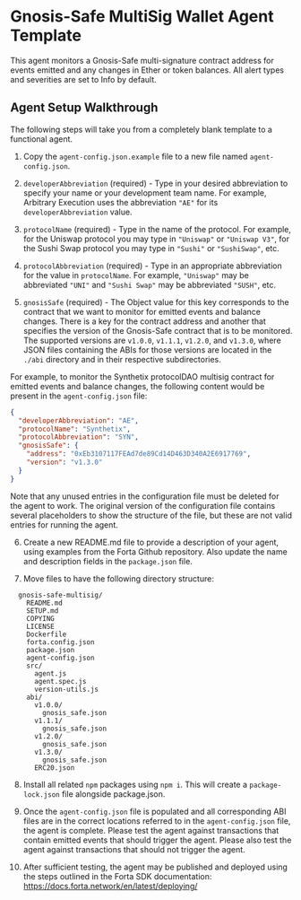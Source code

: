 # Gnosis-Safe MultiSig Wallet Agent Template

This agent monitors a Gnosis-Safe multi-signature contract address for events emitted and any
changes in Ether or token balances.  All alert types and severities are set to Info by default.

## Agent Setup Walkthrough

The following steps will take you from a completely blank template to a functional agent.

1. Copy the `agent-config.json.example` file to a new file named `agent-config.json`.

2. `developerAbbreviation` (required) - Type in your desired abbreviation to specify your name or
your development team name.  For example, Arbitrary Execution uses the abbreviation `"AE"` for its
`developerAbbreviation` value.

3. `protocolName` (required) - Type in the name of the protocol.  For example, for the Uniswap
protocol you may type in `"Uniswap"` or `"Uniswap V3"`, for the Sushi Swap protocol you may type in
`"Sushi"` or `"SushiSwap"`, etc.

4. `protocolAbbreviation` (required) - Type in an appropriate abbreviation for the value in
`protocolName`.  For example, `"Uniswap"` may be abbreviated `"UNI"` and `"Sushi Swap"` may be
abbreviated `"SUSH"`, etc.

5. `gnosisSafe` (required) - The Object value for this key corresponds to the contract that we want
to monitor for emitted events and balance changes.  There is a key for the contract address and
another that specifies the version of the Gnosis-Safe contract that is to be monitored.  The
supported versions are `v1.0.0`, `v1.1.1`, `v1.2.0`, and `v1.3.0`, where JSON files containing the
ABIs for those versions are located in the `./abi` directory and in their respective subdirectories.

For example, to monitor the Synthetix protocolDAO multisig contract for emitted events and balance
changes, the following content would be present in the `agent-config.json` file:

```json
{
  "developerAbbreviation": "AE",
  "protocolName": "Synthetix",
  "protocolAbbreviation": "SYN",
  "gnosisSafe": {
    "address": "0xEb3107117FEAd7de89Cd14D463D340A2E6917769",
    "version": "v1.3.0"
  }
}
```

Note that any unused entries in the configuration file must be deleted for the agent to work.  The
original version of the configuration file contains several placeholders to show the structure of
the file, but these are not valid entries for running the agent.

6. Create a new README.md file to provide a description of your agent, using examples from the Forta
Github repository.  Also update the name and description fields in the `package.json` file.

7. Move files to have the following directory structure:
```
  gnosis-safe-multisig/
    README.md
    SETUP.md
    COPYING
    LICENSE
    Dockerfile
    forta.config.json
    package.json
    agent-config.json
    src/
      agent.js
      agent.spec.js
      version-utils.js
    abi/
      v1.0.0/
        gnosis_safe.json
      v1.1.1/
        gnosis_safe.json
      v1.2.0/
        gnosis_safe.json
      v1.3.0/
        gnosis_safe.json
      ERC20.json
```

8. Install all related `npm` packages using `npm i`.  This will create a `package-lock.json` file
alongside package.json.

9. Once the `agent-config.json` file is populated and all corresponding ABI files are in the correct
locations referred to in the `agent-config.json` file, the agent is complete.  Please test the agent
against transactions that contain emitted events that should trigger the agent.  Please also test
the agent against transactions that should not trigger the agent.

10. After sufficient testing, the agent may be published and deployed using the steps outlined in
the Forta SDK documentation:
  https://docs.forta.network/en/latest/deploying/
